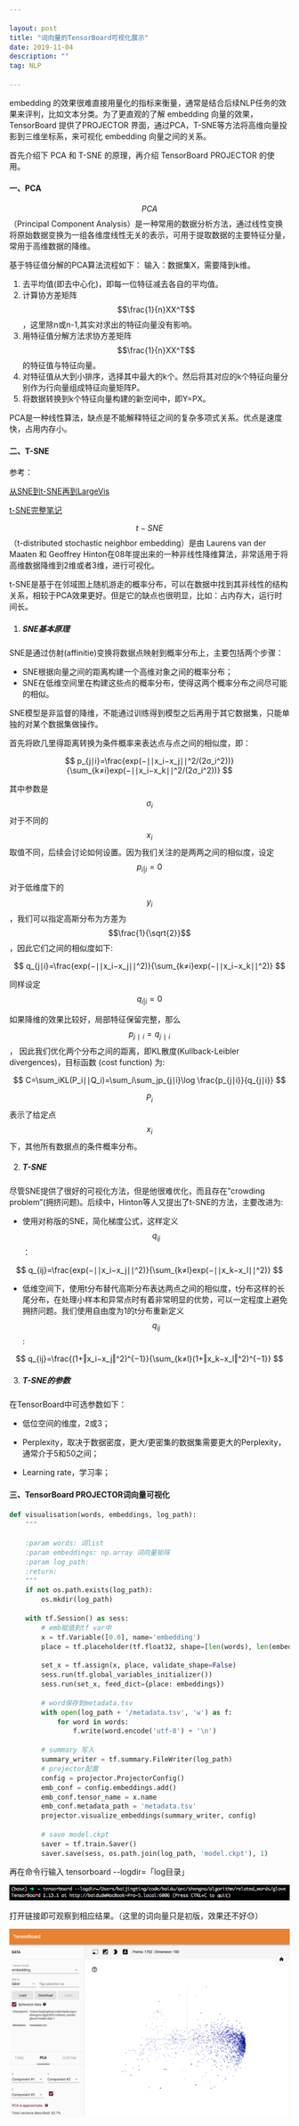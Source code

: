 ```yaml
---

layout: post
title: "词向量的TensorBoard可视化展示"
date: 2019-11-04
description: ""
tag: NLP

---
```


embedding 的效果很难直接用量化的指标来衡量，通常是结合后续NLP任务的效果来评判，比如文本分类。为了更直观的了解 embedding 向量的效果，TensorBoard 提供了PROJECTOR 界面，通过PCA，T-SNE等方法将高维向量投影到三维坐标系，来可视化 embedding 向量之间的关系。

首先介绍下 PCA 和 T-SNE 的原理，再介绍 TensorBoard PROJECTOR 的使用。

#### 一、PCA

$$PCA$$（Principal Component Analysis）是一种常用的数据分析方法，通过线性变换将原始数据变换为一组各维度线性无关的表示，可用于提取数据的主要特征分量，常用于高维数据的降维。

基于特征值分解的PCA算法流程如下：
输入：数据集X，需要降到k维。

1. 去平均值(即去中心化)，即每一位特征减去各自的平均值。
2. 计算协方差矩阵 $$\frac{1}{n}XX^T$$，这里除n或n-1,其实对求出的特征向量没有影响。
3. 用特征值分解方法求协方差矩阵 $$\frac{1}{n}XX^T$$ 的特征值与特征向量。
4. 对特征值从大到小排序，选择其中最大的k个。然后将其对应的k个特征向量分别作为行向量组成特征向量矩阵P。
5.  将数据转换到k个特征向量构建的新空间中，即Y=PX。

PCA是一种线性算法，缺点是不能解释特征之间的复杂多项式关系。优点是速度快，占用内存小。



#### 二、T-SNE

参考：

[从SNE到t-SNE再到LargeVis](http://bindog.github.io/blog/2016/06/04/from-sne-to-tsne-to-largevis/)

[t-SNE完整笔记](http://www.datakit.cn/blog/2017/02/05/t_sne_full.html)

$$t-SNE$$（t-distributed stochastic neighbor embedding）是由 Laurens van der Maaten 和 Geoffrey Hinton在08年提出来的一种非线性降维算法，非常适用于将高维数据降维到2维或者3维，进行可视化。

t-SNE是基于在邻域图上随机游走的概率分布，可以在数据中找到其非线性的结构关系，相较于PCA效果更好。但是它的缺点也很明显，比如：占内存大，运行时间长。

1. ##### SNE基本原理

SNE是通过仿射(affinitie)变换将数据点映射到概率分布上，主要包括两个步骤：

- SNE根据向量之间的距离构建一个高维对象之间的概率分布；
- SNE在低维空间里在构建这些点的概率分布，使得这两个概率分布之间尽可能的相似。

SNE模型是非监督的降维，不能通过训练得到模型之后再用于其它数据集，只能单独的对某个数据集做操作。

首先将欧几里得距离转换为条件概率来表达点与点之间的相似度，即：


$$
p_{j∣i}=\frac{exp(−∣∣x_i−x_j∣∣^2/(2σ_i^2))}{\sum_{k≠i}exp(−∣∣x_i−x_k∣∣^2/(2σ_i^2))}
$$



其中参数是 $$\sigma_i$$ 对于不同的 $$x_i$$ 取值不同，后续会讨论如何设置。因为我们关注的是两两之间的相似度，设定 
$$
p_{i|i} = 0
$$


对于低维度下的 $$y_i$$，我们可以指定高斯分布为方差为 $$\frac{1}{\sqrt{2}}$$，因此它们之间的相似度如下:

$$
q_{j∣i}=\frac{exp(−∣∣x_i−x_j∣∣^2)}{\sum_{k≠i}exp(−∣∣x_i−x_k∣∣^2)}
$$

同样设定 
$$
q_{i|i} = 0
$$


如果降维的效果比较好，局部特征保留完整，那么 $$p_{j∣i} = q_{j∣i}$$， 因此我们优化两个分布之间的距离，即KL散度(Kullback-Leibler divergences)，目标函数 (cost function) 为:



$$
C=\sum_iKL(P_i∣∣Q_i)=\sum_i\sum_jp_{j∣i}\log \frac{p_{j∣i}}{q_{j∣i}}
$$



$$P_i$$ 表示了给定点 $$x_i$$ 下，其他所有数据点的条件概率分布。

2. ##### T-SNE

尽管SNE提供了很好的可视化方法，但是他很难优化，而且存在”crowding problem”(拥挤问题)。后续中，Hinton等人又提出了t-SNE的方法，主要改进为:

- 使用对称版的SNE，简化梯度公式，这样定义 $$q_{ij}$$ ：


$$
q_{ij}=\frac{exp(−∣∣x_i−x_j∣∣^2)}{\sum_{k≠l}exp(−∣∣x_k−x_l∣∣^2)}
$$


- 低维空间下，使用t分布替代高斯分布表达两点之间的相似度，t分布这样的长尾分布，在处理小样本和异常点时有着非常明显的优势，可以一定程度上避免拥挤问题。我们使用自由度为1的t分布重新定义 $$q_{ij}$$ :


$$
q_{ij}=\frac{(1+‖x_i−x_j‖^2)^{−1}}{\sum_{k≠l}(1+‖x_k−x_l‖^2)^{−1}}
$$


3. ##### T-SNE的参数

在TensorBoard中可选参数如下：

- 低位空间的维度，2或3；

- Perplexity，取决于数据密度，更大/更密集的数据集需要更大的Perplexity，通常介于5和50之间；

- Learning rate，学习率；

  

#### 三、TensorBoard PROJECTOR词向量可视化

```python
def visualisation(words, embeddings, log_path):
    """
    
    :param words: 词list
    :param embeddings: np.array 词向量矩阵
    :param log_path: 
    :return: 
    """
    if not os.path.exists(log_path):
        os.mkdir(log_path)

    with tf.Session() as sess:
        # emb赋值到tf var中
        x = tf.Variable([0.0], name='embedding')
        place = tf.placeholder(tf.float32, shape=[len(words), len(embeddings[0])])

        set_x = tf.assign(x, place, validate_shape=False)
        sess.run(tf.global_variables_initializer())
        sess.run(set_x, feed_dict={place: embeddings})

        # word保存到metadata.tsv
        with open(log_path + '/metadata.tsv', 'w') as f:
            for word in words:
                f.write(word.encode('utf-8') + '\n')

        # summary 写入
        summary_writer = tf.summary.FileWriter(log_path)
        # projector配置
        config = projector.ProjectorConfig()
        emb_conf = config.embeddings.add()
        emb_conf.tensor_name = x.name
        emb_conf.metadata_path = 'metadata.tsv'
        projector.visualize_embeddings(summary_writer, config)

        # save model.ckpt
        saver = tf.train.Saver()
        saver.save(sess, os.path.join(log_path, 'model.ckpt'), 1)
```

再在命令行输入 tensorboard --logdir=「log目录」

![image-20191112203341178](https://github.com/BaiJingting/baijingting.github.io/blob/master/images/posts/image-20191112203341178.png?raw=true)

打开链接即可观察到相应结果。（这里的词向量只是初版，效果还不好😓）

<img src="https://github.com/BaiJingting/baijingting.github.io/blob/master/images/posts/image-20191112203513856.png?raw=true" alt="image-20191112203513856" style="zoom:50%;" />